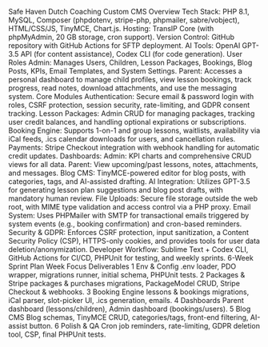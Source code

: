 Safe Haven Dutch Coaching Custom CMS
Overview
Tech Stack: PHP 8.1, MySQL, Composer (phpdotenv, stripe-php, phpmailer, sabre/vobject), HTML/CSS/JS, TinyMCE, Chart.js.
Hosting: TransIP Core (with phpMyAdmin, 20 GB storage, cron support).
Version Control: GitHub repository with GitHub Actions for SFTP deployment.
AI Tools: OpenAI GPT-3.5 API (for content assistance), Codex CLI (for code generation).
User Roles
Admin: Manages Users, Children, Lesson Packages, Bookings, Blog Posts, KPIs, Email Templates, and System Settings.
Parent: Accesses a personal dashboard to manage child profiles, view lesson bookings, track progress, read notes, download attachments, and use the messaging system.
Core Modules
Authentication: Secure email & password login with roles, CSRF protection, session security, rate-limiting, and GDPR consent tracking.
Lesson Packages: Admin CRUD for managing packages, tracking user credit balances, and handling optional expirations or subscriptions.
Booking Engine: Supports 1-on-1 and group lessons, waitlists, availability via iCal feeds, .ics calendar downloads for users, and cancellation rules.
Payments: Stripe Checkout integration with webhook handling for automatic credit updates.
Dashboards:
Admin: KPI charts and comprehensive CRUD views for all data.
Parent: View upcoming/past lessons, notes, attachments, and messages.
Blog CMS: TinyMCE-powered editor for blog posts, with categories, tags, and AI-assisted drafting.
AI Integration: Utilizes GPT-3.5 for generating lesson plan suggestions and blog post drafts, with mandatory human review.
File Uploads: Secure file storage outside the web root, with MIME type validation and access control via a PHP proxy.
Email System: Uses PHPMailer with SMTP for transactional emails triggered by system events (e.g., booking confirmation) and cron-based reminders.
Security & GDPR: Enforces CSRF protection, input sanitization, a Content Security Policy (CSP), HTTPS-only cookies, and provides tools for user data deletion/anonymization.
Developer Workflow: Sublime Text + Codex CLI, GitHub Actions for CI/CD, PHPUnit for testing, and weekly sprints.
6-Week Sprint Plan
Week	Focus	Deliverables
1	Env & Config	.env loader, PDO wrapper, migrations runner, initial schema, PHPUnit tests.
2	Packages & Stripe	packages & purchases migrations, PackageModel CRUD, Stripe Checkout & webhooks.
3	Booking Engine	lessons & bookings migrations, iCal parser, slot-picker UI, .ics generation, emails.
4	Dashboards	Parent dashboard (lessons/children), Admin dashboard (bookings/users).
5	Blog CMS	Blog schemas, TinyMCE CRUD, categories/tags, front-end filtering, AI-assist button.
6	Polish & QA	Cron job reminders, rate-limiting, GDPR deletion tool, CSP, final PHPUnit tests.